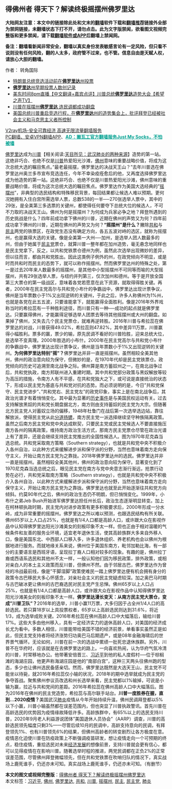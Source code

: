  <h2>得佛州者 得天下？解读终极摇摆州佛罗里达</h2> <p class="notice"><b>大陆网友注意：本文中的链接除此处和文末的<a href="https://github.com/bannedbook/fanqiang" >翻墙</a>软件下载和<a href="https://github.com/killgcd/justmysocks/blob/master/README.md">翻墙推荐</a>链接外全部为禁网链接，未翻墙状态下打不开，请勿点击。此为文字版禁闻，欲看图文视频完整版和更多禁闻，请下载<a href="https://github.com/bannedbook/fanqiang">翻墙软件或APP</a>后翻墙上禁闻网。</p><p>备注：翻墙看新闻非常安全，翻墙以真实身份发表敏感言论有一定风险，但只看不说则没有任何风险，翻的人太多，政府管不过来，也不管。信息自由是天赋人权，请放心大胆的翻墙。</b></p>  <div class="entry"> <p>作者： 转角国际</p> <p id="conimg"></p>  <ul class='op-related-articles' title='相关阅读'> <li><a href='https://www.bannedbook.org/bnews/worldnews/usa/20201025/1419717.html' target='_blank'>特朗普总统竞选活动前在<b>佛罗里达</b>州投票</a></li> <li><a href='https://www.bannedbook.org/bnews/worldnews/usa/20201024/1419315.html' target='_blank'><b>佛罗里达</b>州早期投票人数创记录</a></li> <li><a href='https://www.bannedbook.org/bnews/bannedvideo/20201024/1419302.html' target='_blank'>美东时间8pm直播【中文翻译+嘉宾点评】川普总统<b>佛罗里达</b>造势大会【希望之声TV】</a></li> <li><a href='https://www.bannedbook.org/bnews/cnnews/20201020/1417288.html' target='_blank'>川普在摇摆州<b>佛罗里达</b> 连民调都成功翻盘</a></li> <li><a href='https://www.bannedbook.org/bnews/bannedvideo/20201014/1413700.html' target='_blank'>美国总统川普重启竞选行程，在<b>佛罗里达</b>州的造势集会上，批评拜登已经被社会主义和马克思主义者所控制</a></li> </ul> <p class="texttj"> <a href="https://www.bannedbook.org/forum23/topic22702.html" target="_blank">V2ray机场-安全可靠经济 高速无限流量翻墙服务</a><br/> <a href="https://github.com/bannedbook/fanqiang/wiki/%E7%A6%81%E9%97%BB%E7%BD%91%E5%AE%89%E5%8D%93%E7%BF%BB%E5%A2%99%E6%96%B0%E9%97%BBAPP" target="_blank">PC翻墙、安卓VPN翻墙APP</a>、<span onclick="window.open('https://github.com/killgcd/justmysocks/blob/master/README.md')" style="font-weight:bold;color:#00A191;cursor:pointer;text-decoration:underline;outline:none">AD：搬瓦工官方翻墙服务Just My Socks，不怕被墙</span></p><p><a href="https://www.bannedbook.org/bnews/tag/%e4%bd%9b%e7%bd%97%e9%87%8c%e8%be%be/" class="st_tag internal_tag" rel="tag" title="标签 佛罗里达 下的日志">佛罗里达</a>成为<span class='wp_keywordlink'><a href="https://www.bannedbook.org/bnews/comments/20200816/1381118.html" title="天目所见：川普将再赢总统大选 共和党掌参众两院" target="_blank">川普</a></span>【相关阅读:<a href='https://www.bannedbook.org/bnews/comments/20200816/1381123.html' target='_blank'>天目所见：武汉肺炎的两种来源</a>】造势的第一站。这绝非巧合、也绝不仅是<a href="https://www.bannedbook.org/bnews/tag/%e5%b7%9d%e6%99%ae/" class="st_tag internal_tag" rel="tag" title="标签 川普 下的日志">川普</a>热爱阳光沙滩，<a href="https://www.bannedbook.org/bnews/tag/%e4%bd%9b%e5%b7%9e/" class="st_tag internal_tag" rel="tag" title="标签 佛州 下的日志">佛州</a>意味的重要战略价值，将成为这次总统大选的瞩目焦点。&#8221;最老最摇摆，佛罗里达的决战天王山？&#8221;去年川普选在佛罗里达州奥兰多市宣布竞选连任，今年不幸染疫痊愈后的他，又再度选择佛罗里达成为他造势的第一站。这绝非巧合、也绝不仅是川普热爱阳光沙滩，佛州意味的重要战略价值，将成为这次总统大选的瞩目焦点。佛罗里达作为美国大选经典的&#8221;<a href="https://www.bannedbook.org/bnews/tag/%E6%91%87%E6%91%86%E5%B7%9E/" class="st_tag internal_tag" rel="tag" title="标签 摇摆州 下的日志">摇摆州</a>&#8221;，非典型的选民结构和特殊移民背景，每回结果都让候选人难以预期。更何况她拥有入住白宫所需选举人票，总数538的一半──270张选举人票中，其中的29张，是全美第三多选票的关键州，都使得任何要夺下总统大位的候选人，不可不力取的决战天王山。佛州为何是摇摆州？为何成为兵家必争之地？拜登所遇到的历史挑战是什么？四年前成功拿下佛州的川普，近期在佛州的声势又为何？四年前成功拿下佛州的川普，近期在佛州的声势又为何？<strong>&#8220;摇摆州&#8221;是什么？</strong>撇除<a href="https://www.bannedbook.org/bnews/tag/%E5%85%B1%E5%92%8C/" class="st_tag internal_tag" rel="tag" title="标签 共和 下的日志">共和</a>与<a href="https://www.bannedbook.org/bnews/tag/%e6%b0%91%e4%b8%bb/" class="st_tag internal_tag" rel="tag" title="标签 民主 下的日志">民主</a>两党的铁票区，在政党生态没有确定方向，各五五波对峙的选区，就称为摇摆州，也是赢得大选的关键。像是全美第一大州──加州，是选举人团人数最多的州，但由于她属于<a href="https://www.bannedbook.org/bnews/tag/%e6%b0%91%e4%b8%bb%e5%85%9a/" class="st_tag internal_tag" rel="tag" title="标签 民主党 下的日志">民主党</a>票仓，就算川普一整年都在加州造势，毫无悬念地同样也是民主党拿下。反之，以共和党铁票仓德州为例，虽然此次选举出现微妙的差异，但以往而言，都由共和党胜出。因此这类例子例外的州，在政党倾向不明显，或是时而共和时而民主的态势下，就可以称作摇摆州。然而佛罗里达州的特殊之处，第一是过去20年来人数最多的摇摆州，是其他中小型摇摆州不可同等而喻的大型摇摆州，共有29张选举人票，与纽约并列第三，仅次加州和德州。等于是开放全国第三大票仓的第一级战区，意味着各党若愿意在此下资源，就取得得胜关键。再者，2000年在民主党高尔与共和党小布什的争霸战中，佛罗里达出现计票争议，佛州是当年票数小于1%又出现逆转的关键州，于此之后，许多人称佛州为1%州，也就是各党在此五五波，只要谁能拿下，就能赢得全面胜利。像是2016年外界戏称当时的希拉蕊有一千种胜利途径，而川普只有一种──成功的起点就是佛罗里达。只要赢得佛州，才能赢得足够选举人团票去等待其他摇摆州或大州的翻盘。如果掉了佛州，又失去几个民主党票仓，就难再逆转胜。2016年川普与希拉蕊在佛罗里达的对战，川普获得49.02%，希拉蕊则47.82%，其中差异11万票，川普赢得小幅胜利。票多的赢，票少的输，原先民调不看好的川普险胜，迎来总统大位，是选举不变真理。2000年胜选的小布什。2000年在民主党高尔与共和党小布什的争霸战中，佛罗里达出现计票争议，佛州是当年票数小于1%又出现逆转的关键州。<strong>为何佛罗里达特别&#8221;摇&#8221;？</strong>佛罗里达并非一直是摇摆州。虽然相较全美其他州，佛州的政治意向较为保守，但微妙的是，在1970年代却是民主党铁票仓。政党倾向的历史可追溯至南北战争之际。佛州算是南方蓄奴州之一，在南北战争过后，共和党执政，南方邦联州进入重建时期。其中共和党部分政策与黑奴解放等较为高压的措施，令南方人有不平感，在共和党独大之下，或可说是直接统治的状态下，形成以民主党为基底与共和党对抗的态势。而必须说明的是，今日&#8221;共和党保守、民主党进步&#8221;、&#8221;共和党右、民主党左&#8221;的政党印象，事实上是在南北战争后，其政治光谱才有着悄悄变化。其中最为显著的<span class='wp_keywordlink'><a href="https://www.bannedbook.org/forum33/" title="近代历史事件真相" target="_blank">历史事件</a></span>是与美国民权运动有关。过去支持解放黑奴的共和党长期盘据北方，南方则由支持蓄奴的民主党为大宗。但随著北方民主党人对蓄奴立场的偏移，1948年杜鲁门在战后第一次选举选边站，靠往解放派，使得民主党从此<span class='wp_keywordlink'><a href="https://www.bannedbook.org/forum2/topic1335.html" title="老曹收藏-分道扬镳-苏南冲突始末" target="_blank">分道扬镳</a></span>，南方民主党一派选择继续坚守种族隔离政策。虽然之后南方民主党和党中央达成默契，只要民主党或民主党候选人不要直接施压南方各州的隔离政策，维持南方政治生活方式，那南方民主党票仓尽管在政治光谱上有了差异，还是会继续支持民主党推出的全国性候选人。图为1970年尼克森当选总统。共和党采取南方策略（Southern strategy），也就是共和党中央不积极介入各州自治，以此种方式来缓解进步派和保守派的分野，当然也意味着南方走向保守主义，开始让南方民主党为之靠拢。2018年佛罗里达州的选民。佛罗里达并非一直是摇摆州。虽然相较全美其他州，佛州的政治意向较为保守。显著变化到了1970尼克森当选总统之后，眼见民主党在南方与党中央意志渐行渐远，抢票行动势在必行，共和党采取南方策略（Southern strategy），也就是共和党中央不积极介入各州自治，以此种方式来缓解进步派和保守派的分野，当然也意味着南方走向保守主义，开始让南方民主党为之靠拢。佛罗里达也就至此开始逐渐往共和党方向倾斜。约莫90年代之后，佛州的政治生态仍不明朗，但已悄悄变化。1999年，小布什之弟Jeb Bush开始进军佛罗里达担任州长后，政治生态逐渐明显转变。加上在柯林顿执政时期，民主党内对进步政策有更多积极要求后，2000年形成一分水岭，成为非常重要的摇摆州。佛罗里达之所以难以预测，也跟选民结构有所关联。佛州65岁以上人口占25%，也就是有1/4人口都是高龄人口，或许跟大众在影视作品中认知得佛罗里达阳光沙滩美女的刻板印象不太一样。但也正由于相对温暖的气候条件和友善的服务业环境，适宜老年退休生活，使其高龄族群大多来自外移人口，像是美国东北、中西部人口移入多，许多退休组织、养老机构也会以佛州为根据地进行服务。而就地缘关系来说，佛州位于美国东南方，毗邻加勒比海，有一部分的主要语言是西班牙语，呈现拉丁裔人口相对较多的现象。有趣的是，佛州拉丁裔或西语系选民和其他州不太一样，一般认知他们因为移民政策，排外政策，或相对亲白人的本土主义政策而反川普，但佛州不然。由于邻居古巴，佛罗里达作为曾经的冷战最前线，像是&#8221;干脚湿脚&#8221;政策使难民一踏上佛罗里达便有机会拥有身分的政策令古巴移民大多心怀感念，对亲社会主义的民主党疑虑较深。加之奥巴马时期与古巴破冰更让佛州的古巴裔选民对民主党产生忌惮。佛州65岁以上人口占25%，也就是有1/4人口都是高龄人口，或许跟大众在影视作品中认知得佛罗里达阳光沙滩美女的刻板印象不太一样。<strong>佛罗里达漫长变天：从南方民主党大票仓，变成&#8221;川普卫队&#8221;？</strong>2016年的选举，川普小赢11万票，大多归因于占全州1/4人口的高龄选民。若只算18岁以上具投票权者，65岁以上高龄选民则达到31.6%，将近1/3，成为选举成败关键。2016年希拉蕊在佛州高龄人口中大幅落后，输给川普17%。这些大多由他州移入，具有一定经济实力的退休高龄人口，对美国的经济成长尤为看中。多数人相信，川普能带给美国不错的经济前景，单看事实虽然正是如此，但民主党支持者将经济涨势归功奥巴马后期遗产，或是08年金融海啸后的世界景气循环。无论如何，川普在前一次的选战中累绩一批死忠退休族群。另外，川普不在华府时，应该就是在去佛罗里达的路上。一向喜欢热闹，认为华府气氛冷清的川普，时常移地办公。他带著安倍晋三、<a href="https://www.bannedbook.org/bnews/tag/%e4%b9%a0%e8%bf%91%e5%b9%b3/" class="st_tag internal_tag" rel="tag" title="标签 习近平 下的日志">习近平</a>到他的私人度假村──位于棕榈滩的海湖庄园，他更声称海湖庄园是他的&#8221;南部白宫&#8221;，这种三天两头往佛州跑的型态，多少也让佛州选民备感亲切。然而，佛罗里达既然是大选天王山，民主党不可能坐以待毙，就2016年希拉蕊仅小输的状况，2018年的期中选举就成为民主党的争夺首战。聚焦佛州参议员改选和州长选举来看，民主党都以1%输掉，可说是小输为赢，拉近与共和党间的差距。2016年希拉蕊在佛州高龄人口中大幅落后。图为2016年在佛州的民主党造势，希拉蕊与高尔联手站台。<strong>川普一度胜券在握，直到&#8230;2020疫情？</strong>美国武汉<a href="https://www.bannedbook.org/bnews/tag/%e8%82%ba%e7%82%8e/" class="st_tag internal_tag" rel="tag" title="标签 肺炎 下的日志">肺炎</a>疫情从今年开始持续升温，佛州民调拜登都以5%以下小赢，川普小输虽然都在误差范围内，但也突显了川普执政警讯。首先川普在高龄选民的优势因为疫情缘故降低许多。高龄族群中，有65%以上的选民支持川普，2020年9月老人利益游说团体&#8221;美国退休人员协会&#8221;（AARP）调查，川普的高龄选民领先幅度只剩3%——尽管后续10月的民调中，高龄支持意向的民调，有拜登领先1%、也有川普领先6%的结果，但佛州高龄者的转变剧烈让各方极度在意。疫情恶化迫使川普在防疫政策上不断强调疫苗研发，想让疫情走向一个可预期的终点，稳住疫情，重拾选民对未来<span class='wp_keywordlink'><a href="https://www.bannedbook.org/forum2/topic869.html" title="宪政、法治和经济发展——走向市场经济的制度保障" target="_blank">经济发展</a></span>的想像前景，支持川普就会更有信心，都可以见得疫情在在影响川普。随著选举时程的推进，两党民调都在正负2%的正常误差范围，尽管佛州拜登微幅领先，但在共和党铁票在吹哨归队的情况下，真实战场上鹿死谁手，仍还亦未可知。真实战场上鹿死谁手，仍还亦未可知。（有删节）</p><a name='sharetosocial'></a>       <div><b>本文的图文或视频完整版</b>：<a href='https://www.bannedbook.org/bnews/comments/20201025/1419910.html'>得佛州者 得天下？解读终极摇摆州佛罗里达</a></div>  </div><!--END ENTRY--> <div class="postfooter"> <div>本文标签：<a href="https://www.bannedbook.org/bnews/tag/%e4%b9%a0%e8%bf%91%e5%b9%b3/" rel="tag">习近平</a>, <a href="https://www.bannedbook.org/bnews/tag/%e4%bd%9b%e5%b7%9e/" rel="tag">佛州</a>, <a href="https://www.bannedbook.org/bnews/tag/%e4%bd%9b%e7%bd%97%e9%87%8c%e8%be%be/" rel="tag">佛罗里达</a>, <a href="https://www.bannedbook.org/bnews/tag/%E5%85%B1%E5%92%8C/" rel="tag">共和</a>, <a href="https://www.bannedbook.org/bnews/tag/%e5%b7%9d%e6%99%ae/" rel="tag">川普</a>, <a href="https://www.bannedbook.org/bnews/tag/%E6%91%87%E6%91%86%E5%B7%9E/" rel="tag">摇摆州</a>, <a href="https://www.bannedbook.org/bnews/tag/%e6%b0%91%e4%b8%bb/" rel="tag">民主</a>, <a href="https://www.bannedbook.org/bnews/tag/%e6%b0%91%e4%b8%bb%e5%85%9a/" rel="tag">民主党</a>, <a href="https://www.bannedbook.org/bnews/tag/%e8%82%ba%e7%82%8e/" rel="tag">肺炎</a></div>  </div><!--END POSTFOOTER--> 